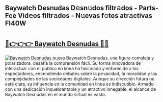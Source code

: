 ## Baywatch Desnudas D𝚎sn𝚞dos filtr𝚊dos - Parts-Fce Vid𝚎os filtr𝚊dos - N𝚞evas f𝚘tos atr𝚊ctivas FI40W

# <h2><a href="http://mb6l88.tromn.icu/?c=Baywatch+Desnudas">🔗👉👉👉 Baywatch Desnudas 🔗🔗</a></h2>

[![Baywatch Desnudas nuevo](https://i.imgur.com/pEAQMta.gif)](http://mb6l88.tromn.icu/?c=Baywatch+Desnudas)
Baywatch Desnudas, una figura compleja y polarizadora, desafía la comprensión fácil. Su forma innovadora de interactuar con el público en línea ha fascinado y enfurecido a los espectadores, encendiendo debates sobre la privacidad, la moralidad y las complejidades de las sociedades digitales. Aunque su dirección futura no está clara, su influencia en la comunidad en línea es indiscutible. Armado con una dedicación inquebrantable y un atractivo innegable, el alcance de Baywatch Desnudas en el mundo virtual es vasto.
